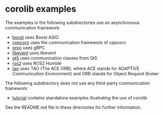 # corolib examples

The examples in the following subdirectories use an asynchronous communication framework:

* [boost](./boost) uses Boost ASIO
* [cppcoro](./cppcoro) uses the communication framework of cppcoro
* [grpc](./grpc) uses gRPC
* [libevent](./libevent) uses libevent
* [qt5](./qt5) uses communication classes from Qt5
* [ros2](./ros2_ws) uses ROS2 Humble
* [tao](./tao) uses TAO (The ACE ORB), where ACE stands for ADAPTIVE Communication Environment) and ORB stands for Object Request Broker

The following subdirectory does not use any third-party communication framework:

* [tutorial](./tutorial) contains standalone examples illustrating the use of corolib

See the README.md file in these directories for further information.

